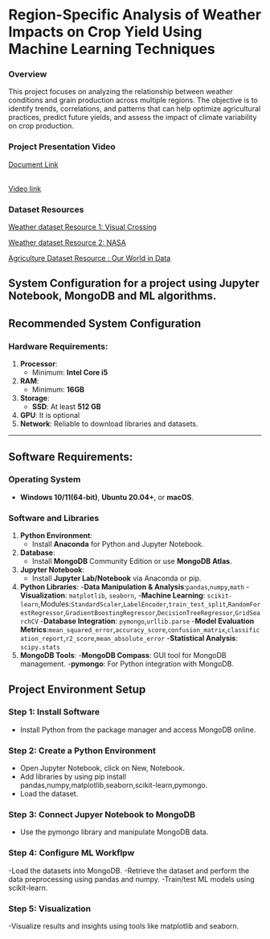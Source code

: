 
# Region-Specific Analysis of Weather Impacts on Crop Yield Using Machine Learning Techniques 

### Overview 
This project focuses on analyzing the relationship between weather conditions and grain production across multiple regions. The objective is to identify trends, correlations, and patterns that can help optimize agricultural practices, predict future yields, and assess the impact of climate variability on crop production.

### Project Presentation Video
[Document Link](https://studentncirl-my.sharepoint.com/:f:/r/personal/x23351560_student_ncirl_ie/Documents/Programming_for_AI_Files?csf=1&web=1&e=BZP4SJ)

<br/> [Video link](https://studentncirl-my.sharepoint.com/personal/x23351560_student_ncirl_ie/_layouts/15/stream.aspx?id=%2Fpersonal%2Fx23351560%5Fstudent%5Fncirl%5Fie%2FDocuments%2FProgramming%5Ffor%5FAI%5FFiles%2FProject%20video%2Emp4&nav=eyJyZWZlcnJhbEluZm8iOnsicmVmZXJyYWxBcHAiOiJPbmVEcml2ZUZvckJ1c2luZXNzIiwicmVmZXJyYWxBcHBQbGF0Zm9ybSI6IldlYiIsInJlZmVycmFsTW9kZSI6InZpZXciLCJyZWZlcnJhbFZpZXciOiJNeUZpbGVzTGlua0NvcHkifX0&ga=1&referrer=StreamWebApp%2EWeb&referrerScenario=AddressBarCopied%2Eview%2Eee1503de%2D6b1a%2D45f4%2Da991%2D028510561a05) 
### Dataset Resources
[Weather dataset Resource 1: Visual Crossing](https://www.visualcrossing.com/)

[Weather dataset Resource 2: NASA](https://power.larc.nasa.gov/)

[Agriculture Dataset Resource : Our World in Data]( https://ourworldindata.org/agricultural-production#explore-data-on-agricultural-production])

## System Configuration for a project using Jupyter Notebook, MongoDB and ML algorithms.

## Recommended System Configuration

### Hardware Requirements:
1. **Processor**:
   - Minimum: **Intel Core i5**
2. **RAM**:
   - Minimum: **16GB**
3. **Storage**:
   - **SSD**: At least **512 GB**
4. **GPU**: It is optional
5. **Network**: Reliable to download libraries and datasets.

---

## Software Requirements:

### Operating System
- **Windows 10/11(64-bit)**, **Ubuntu 20.04+**, or **macOS**.

### Software and Libraries
1. **Python Environment**:
   - Install **Anaconda** for Python and Jupyter Notebook.
2. **Database**:
   - Install **MongoDB** Community Edition or use **MongoDB Atlas**.
3. **Jupyter Notebook**:
   - Install **Jupyter Lab/Notebook** via Anaconda or pip.
4. **Python Libraries**:
   -**Data Manipulation & Analysis**:`pandas`,`numpy`,`math`
   -**Visualization**: `matplotlib`, `seaborn`,
   -**Machine Learning**: `scikit-learn`,Modules:`StandardScaler`,`LabelEncoder`,`train_test_split`,`RandomForestRegressor`,`GradientBoostingRegressor`,`DecisionTreeRegressor`,`GridSearchCV`
   -**Database Integration**: `pymongo`,`urllib.parse`
   -**Model Evaluation Metrics**:`mean_squared_error`,`accuracy_score`,`confusion_matrix`,`classification_report`,`r2_score`,`mean_absolute_error`
   -**Statistical Analysis**: `scipy.stats`
6. **MongoDB Tools**:
   -**MongoDB Compass**: GUI tool for MongoDB management.
   -**pymongo**: For Python integration with MongoDB.

## Project Environment Setup

### Step 1: Install Software
- Install Python from the package manager and access MongoDB online.

### Step 2: Create a Python Environment
- Open Jupyter Notebook, click on New, Notebook.
- Add libraries by using pip install pandas,numpy,matplotlib,seaborn,scikit-learn,pymongo.
- Load the dataset.

### Step 3: Connect Jupyer Notebook to MongoDB
- Use the pymongo library and manipulate MongoDB data.

### Step 4: Configure ML Workflpw
-Load the datasets into MongoDB.
-Retrieve the dataset and perform the data preprocessing using pandas and numpy.
-Train/test ML models using scikit-learn.

### Step 5: Visualization
-Visualize results and insights using tools like matplotlib and seaborn.
